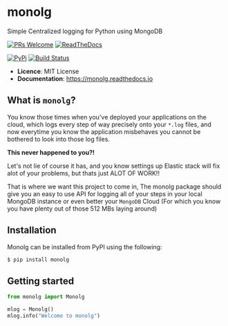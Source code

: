 # monolg
Simple Centralized logging for Python using MongoDB

[![PRs Welcome](https://img.shields.io/badge/PRs-welcome-brightgreen.svg?style=flat-square)](https://makeapullrequest.com) [![ReadTheDocs](https://readthedocs.org/projects/monolg/badge/?version=latest)](https://monolg.readthedocs.io/en/latest/?version=latest)

[![PyPi](https://img.shields.io/pypi/v/monolg.svg)](https://pypi.python.org/pypi/monolg) [![Build Status](https://app.travis-ci.com/Mukhopadhyay/monolg.svg?branch=master)](https://app.travis-ci.com/Mukhopadhyay/monolg)

+ **Licence**: MIT License
+ **Documentation**: https://monolg.readthedocs.io

## What is `monolg`?
You know those times when you've deployed your applications on the cloud, which logs every step of way precisely onto your `*.log` files, and now everytime you know the application misbehaves you cannot be bothered to look into those log files.

**This never happened to you?!**

Let's not lie of course it has, and you know settings up Elastic stack will fix alot of your problems, but thats just ALOT OF WORK!!

That is where we want this project to come in, The monolg package should give you an easy to use API for logging all of your steps in your local MongoDB instance or even better your `MongoDB` Cloud (For which you know you have plenty out of those 512 MBs laying around)

## Installation

Monolg can be installed from PyPI using the following:

```bash
$ pip install monolg
```

## Getting started

```python
from monolg import Monolg

mlog = Monolg()
mlog.info("Welcome to monolg")
```
